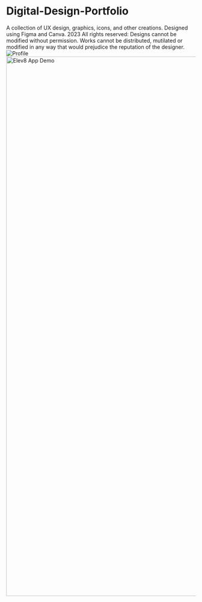 # Digital-Design-Portfolio
A collection of UX design, graphics, icons, and other creations. Designed using Figma and Canva.
2023 All rights reserved: Designs cannot be modified without permission. Works cannot be distributed, mutilated or modified in any way that would prejudice the reputation of the designer.
![Profile](https://github.com/treaddevs/Digital-Design-Portfolio/assets/148214913/370cc09b-7553-4673-b333-5c14d162afdd)
<img width="1434" alt="Elev8 App Demo" src="https://github.com/treaddevs/Digital-Design-Portfolio/assets/148214913/7fd01c04-fd89-4778-b535-e56eabded703">
